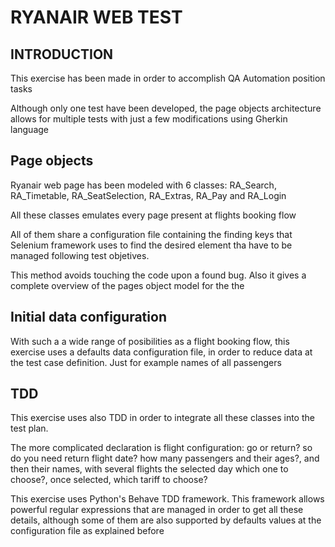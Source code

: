 # RYANAIR WEB TEST

## INTRODUCTION

This exercise has been made in order to accomplish QA Automation position tasks

Although only one test have been developed, the page objects architecture allows for multiple tests with just a few modifications using Gherkin language


## Page objects

Ryanair web page has been modeled with 6 classes: RA_Search, RA_Timetable, RA_SeatSelection, RA_Extras, RA_Pay and RA_Login

All these classes emulates every page present at flights booking flow
 
All of them share a configuration file containing the finding keys that Selenium framework uses to find the desired element tha have to be managed following test objetives.

This method avoids touching the code upon a found bug. Also it gives a complete overview of the pages object model for the the


## Initial data configuration

With such a a wide range of posibilities as a flight booking flow, this exercise uses a defaults data configuration file, in order to reduce data at the test case definition. Just for example names of all passengers
 
 
## TDD

This exercise uses also TDD in order to integrate all these classes into the test plan.

The more complicated declaration is flight configuration: go or return? so do you need return flight date? how many passengers and their ages?, and then their names, with several flights the selected day which one to choose?, once selected, which tariff to choose?

This exercise uses Python's Behave TDD framework. This framework allows powerful regular expressions that are managed in order to get all these details, although some of them are also supported by defaults values at the configuration file as explained before







